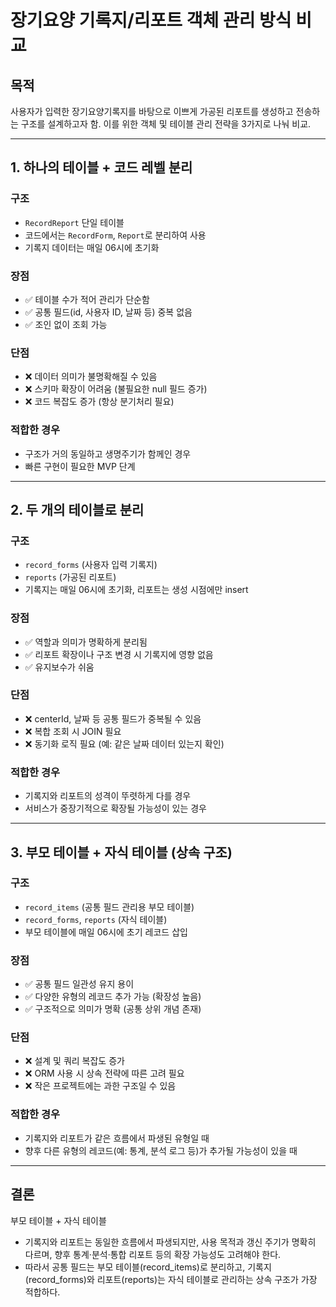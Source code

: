 # 장기요양 기록지/리포트 객체 관리 방식 비교

## 목적
사용자가 입력한 장기요양기록지를 바탕으로 이쁘게 가공된 리포트를 생성하고 전송하는 구조를 설계하고자 함. 이를 위한 객체 및 테이블 관리 전략을 3가지로 나눠 비교.

---

## 1. 하나의 테이블 + 코드 레벨 분리

### 구조
- `RecordReport` 단일 테이블
- 코드에서는 `RecordForm`, `Report`로 분리하여 사용
- 기록지 데이터는 매일 06시에 초기화

### 장점
- ✅ 테이블 수가 적어 관리가 단순함
- ✅ 공통 필드(id, 사용자 ID, 날짜 등) 중복 없음
- ✅ 조인 없이 조회 가능

### 단점
- ❌ 데이터 의미가 불명확해질 수 있음
- ❌ 스키마 확장이 어려움 (불필요한 null 필드 증가)
- ❌ 코드 복잡도 증가 (항상 분기처리 필요)

### 적합한 경우
- 구조가 거의 동일하고 생명주기가 함께인 경우
- 빠른 구현이 필요한 MVP 단계

---

## 2. 두 개의 테이블로 분리

### 구조
- `record_forms` (사용자 입력 기록지)
- `reports` (가공된 리포트)
- 기록지는 매일 06시에 초기화, 리포트는 생성 시점에만 insert

### 장점
- ✅ 역할과 의미가 명확하게 분리됨
- ✅ 리포트 확장이나 구조 변경 시 기록지에 영향 없음
- ✅ 유지보수가 쉬움

### 단점
- ❌ centerId, 날짜 등 공통 필드가 중복될 수 있음
- ❌ 복합 조회 시 JOIN 필요
- ❌ 동기화 로직 필요 (예: 같은 날짜 데이터 있는지 확인)

### 적합한 경우
- 기록지와 리포트의 성격이 뚜렷하게 다를 경우
- 서비스가 중장기적으로 확장될 가능성이 있는 경우

---

## 3. 부모 테이블 + 자식 테이블 (상속 구조)

### 구조
- `record_items` (공통 필드 관리용 부모 테이블)
- `record_forms`, `reports` (자식 테이블)
- 부모 테이블에 매일 06시에 초기 레코드 삽입

### 장점
- ✅ 공통 필드 일관성 유지 용이
- ✅ 다양한 유형의 레코드 추가 가능 (확장성 높음)
- ✅ 구조적으로 의미가 명확 (공통 상위 개념 존재)

### 단점
- ❌ 설계 및 쿼리 복잡도 증가
- ❌ ORM 사용 시 상속 전략에 따른 고려 필요
- ❌ 작은 프로젝트에는 과한 구조일 수 있음

### 적합한 경우
- 기록지와 리포트가 같은 흐름에서 파생된 유형일 때
- 향후 다른 유형의 레코드(예: 통계, 분석 로그 등)가 추가될 가능성이 있을 때

---

## 결론
부모 테이블 + 자식 테이블
- 기록지와 리포트는 동일한 흐름에서 파생되지만, 사용 목적과 갱신 주기가 명확히 다르며, 향후 통계·분석·통합 리포트 등의 확장 가능성도 고려해야 한다.
- 따라서 공통 필드는 부모 테이블(record_items)로 분리하고, 기록지(record_forms)와 리포트(reports)는 자식 테이블로 관리하는 상속 구조가 가장 적합하다.
